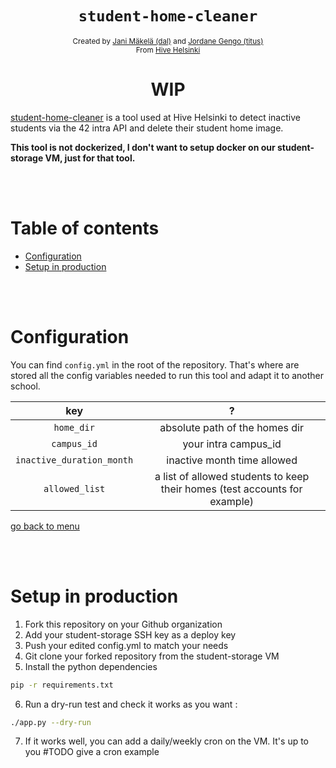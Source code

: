 <h1 align="center"><code>student-home-cleaner</code></h1>

<div align="center">
  <sub>Created by <a href="https://github.com/jmakela42">Jani Mäkelä (dal)</a> and <a href="https://github.com/jgengo">Jordane Gengo (titus)</a></sub>
</div>
<div align="center">
  <sub>From <a href="https://hive.fi">Hive Helsinki</a></sub>
  <br />
</div>

<h1 align="center">WIP</h1>

<a href="#">student-home-cleaner</a> is a tool used at Hive Helsinki to detect inactive students via the 42 intra API and delete their student home image.

**This tool is not dockerized, I don't want to setup docker on our student-storage VM, just for that tool.**

<br><br>
# Table of contents
- [Configuration](#Configuration)
- [Setup in production](#Setup-in-production)

<br /><br />
# Configuration

You can find `config.yml` in the root of the repository. That's where are stored all the config variables needed to run this tool and adapt it to another school.


| key | ? |
| :---: | :---: |
| `home_dir` |  absolute path of the homes dir | 
| `campus_id` | your intra campus_id |
| `inactive_duration_month` | inactive month time allowed |
| `allowed_list` | a list of allowed students to keep their homes (test accounts for example) |


  [go back to menu](#Table-of-contents)

<br /><br />
# Setup in production

1. Fork this repository on your Github organization
2. Add your student-storage SSH key as a deploy key
3. Push your edited config.yml to match your needs 
4. Git clone your forked repository from the student-storage VM
5. Install the python dependencies
```sh
pip -r requirements.txt
```
6. Run a dry-run test and check it works as you want :
```sh
./app.py --dry-run
```
7. If it works well, you can add a daily/weekly cron on the VM. It's up to you #TODO give a cron example